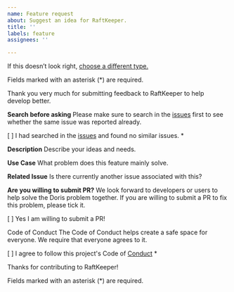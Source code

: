 ```yaml
---
name: Feature request
about: Suggest an idea for RaftKeeper.
title: ''
labels: feature
assignees: ''

---
```


If this doesn’t look right, [choose a different type.](https://github.com/JDRaftKeeper/RaftKeeper/issues/new)


Fields marked with an asterisk (*) are required.

Thank you very much for submitting feedback to RaftKeeper to help develop better.

**Search before asking**
Please make sure to search in the [issues](https://github.com/JDRaftKeeper/RaftKeeper/issues) first to see whether the same issue was reported already.

[ ] I had searched in the [issues](https://github.com/JDRaftKeeper/RaftKeeper/issues) and found no similar issues. *

**Description**
Describe your ideas and needs.

**Use Case**
What problem does this feature mainly solve.

**Related Issue**
Is there currently another issue associated with this?

**Are you willing to submit PR?**
We look forward to developers or users to help solve the Doris problem together. If you are willing to submit a PR to fix this problem, please tick it.

[ ] Yes I am willing to submit a PR!



Code of Conduct
The Code of Conduct helps create a safe space for everyone. We require that everyone agrees to it.

[ ] I agree to follow this project's Code of [Conduct](https://www.apache.org/foundation/policies/conduct) *

Thanks for contributing to RaftKeeper!


Fields marked with an asterisk (*) are required.

